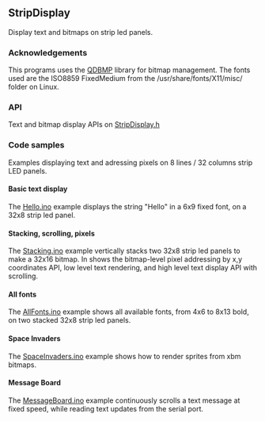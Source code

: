 ## StripDisplay


Display text and bitmaps on strip led panels. 


### Acknowledgements

This programs uses the [QDBMP](http://qdbmp.sourceforge.net) library for bitmap management. 
The fonts used are the ISO8859 FixedMedium from the /usr/share/fonts/X11/misc/ folder on Linux.


### API

Text and bitmap display APIs on [StripDisplay.h](StripDisplay.h)

### Code samples

Examples displaying text and adressing pixels on 8 lines / 32 columns strip LED panels.

#### Basic text display

The [Hello.ino](examples/Hello/Hello.ino) example displays the string "Hello" in a 6x9 fixed font, on a 32x8 strip led panel.

#### Stacking, scrolling, pixels

The [Stacking.ino](examples/Stacking/Stacking.ino) example vertically stacks two 32x8 strip led panels to make a 32x16 bitmap.
In shows the bitmap-level pixel addressing by x,y coordinates API, low level text rendering, and high level text display API with scrolling.

#### All fonts

The [AllFonts.ino](examples/AllFonts/AllFonts.ino) example shows all available fonts, from 4x6 to 8x13 bold, on two stacked 32x8 strip led panels.

#### Space Invaders

The [SpaceInvaders.ino](examples/SpaceInvaders/SpaceInvaders.ino) example shows how to render sprites from xbm bitmaps.

#### Message Board

The [MessageBoard.ino](examples/MessageBoard/MessageBoard.ino) example continuously scrolls a text message at fixed speed, 
while reading text updates from the serial port.
